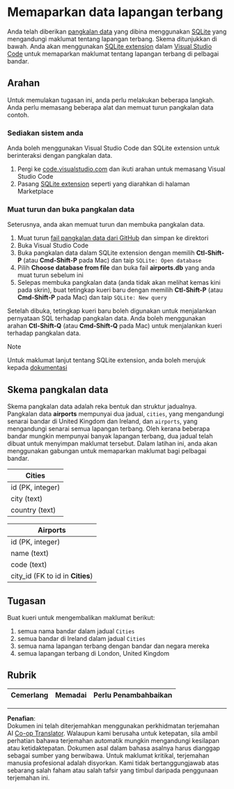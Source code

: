 <!--
CO_OP_TRANSLATOR_METADATA:
{
  "original_hash": "25b37acdfb2452917c1aa2e2ca44317a",
  "translation_date": "2025-10-24T09:57:08+00:00",
  "source_file": "2-Working-With-Data/05-relational-databases/assignment.md",
  "language_code": "ms"
}
-->
# Memaparkan data lapangan terbang

Anda telah diberikan [pangkalan data](https://raw.githubusercontent.com/Microsoft/Data-Science-For-Beginners/main/2-Working-With-Data/05-relational-databases/airports.db) yang dibina menggunakan [SQLite](https://sqlite.org/index.html) yang mengandungi maklumat tentang lapangan terbang. Skema ditunjukkan di bawah. Anda akan menggunakan [SQLite extension](https://marketplace.visualstudio.com/items?itemName=alexcvzz.vscode-sqlite&WT.mc_id=academic-77958-bethanycheum) dalam [Visual Studio Code](https://code.visualstudio.com?WT.mc_id=academic-77958-bethanycheum) untuk memaparkan maklumat tentang lapangan terbang di pelbagai bandar.

## Arahan

Untuk memulakan tugasan ini, anda perlu melakukan beberapa langkah. Anda perlu memasang beberapa alat dan memuat turun pangkalan data contoh.

### Sediakan sistem anda

Anda boleh menggunakan Visual Studio Code dan SQLite extension untuk berinteraksi dengan pangkalan data.

1. Pergi ke [code.visualstudio.com](https://code.visualstudio.com?WT.mc_id=academic-77958-bethanycheum) dan ikuti arahan untuk memasang Visual Studio Code
1. Pasang [SQLite extension](https://marketplace.visualstudio.com/items?itemName=alexcvzz.vscode-sqlite&WT.mc_id=academic-77958-bethanycheum) seperti yang diarahkan di halaman Marketplace

### Muat turun dan buka pangkalan data

Seterusnya, anda akan memuat turun dan membuka pangkalan data.

1. Muat turun [fail pangkalan data dari GitHub](https://raw.githubusercontent.com/Microsoft/Data-Science-For-Beginners/main/2-Working-With-Data/05-relational-databases/airports.db) dan simpan ke direktori
1. Buka Visual Studio Code
1. Buka pangkalan data dalam SQLite extension dengan memilih **Ctl-Shift-P** (atau **Cmd-Shift-P** pada Mac) dan taip `SQLite: Open database`
1. Pilih **Choose database from file** dan buka fail **airports.db** yang anda muat turun sebelum ini
1. Selepas membuka pangkalan data (anda tidak akan melihat kemas kini pada skrin), buat tetingkap kueri baru dengan memilih **Ctl-Shift-P** (atau **Cmd-Shift-P** pada Mac) dan taip `SQLite: New query`

Setelah dibuka, tetingkap kueri baru boleh digunakan untuk menjalankan pernyataan SQL terhadap pangkalan data. Anda boleh menggunakan arahan **Ctl-Shift-Q** (atau **Cmd-Shift-Q** pada Mac) untuk menjalankan kueri terhadap pangkalan data.

> [!NOTE] 
> Untuk maklumat lanjut tentang SQLite extension, anda boleh merujuk kepada [dokumentasi](https://marketplace.visualstudio.com/items?itemName=alexcvzz.vscode-sqlite&WT.mc_id=academic-77958-bethanycheum)

## Skema pangkalan data

Skema pangkalan data adalah reka bentuk dan struktur jadualnya. Pangkalan data **airports** mempunyai dua jadual, `cities`, yang mengandungi senarai bandar di United Kingdom dan Ireland, dan `airports`, yang mengandungi senarai semua lapangan terbang. Oleh kerana beberapa bandar mungkin mempunyai banyak lapangan terbang, dua jadual telah dibuat untuk menyimpan maklumat tersebut. Dalam latihan ini, anda akan menggunakan gabungan untuk memaparkan maklumat bagi pelbagai bandar.

| Cities           |
| ---------------- |
| id (PK, integer) |
| city (text)      |
| country (text)   |

| Airports                         |
| -------------------------------- |
| id (PK, integer)                 |
| name (text)                      |
| code (text)                      |
| city_id (FK to id in **Cities**) |

## Tugasan

Buat kueri untuk mengembalikan maklumat berikut:

1. semua nama bandar dalam jadual `Cities`
1. semua bandar di Ireland dalam jadual `Cities`
1. semua nama lapangan terbang dengan bandar dan negara mereka
1. semua lapangan terbang di London, United Kingdom

## Rubrik

| Cemerlang | Memadai | Perlu Penambahbaikan |
| --------- | -------- | -------------------- |

---

**Penafian**:  
Dokumen ini telah diterjemahkan menggunakan perkhidmatan terjemahan AI [Co-op Translator](https://github.com/Azure/co-op-translator). Walaupun kami berusaha untuk ketepatan, sila ambil perhatian bahawa terjemahan automatik mungkin mengandungi kesilapan atau ketidaktepatan. Dokumen asal dalam bahasa asalnya harus dianggap sebagai sumber yang berwibawa. Untuk maklumat kritikal, terjemahan manusia profesional adalah disyorkan. Kami tidak bertanggungjawab atas sebarang salah faham atau salah tafsir yang timbul daripada penggunaan terjemahan ini.